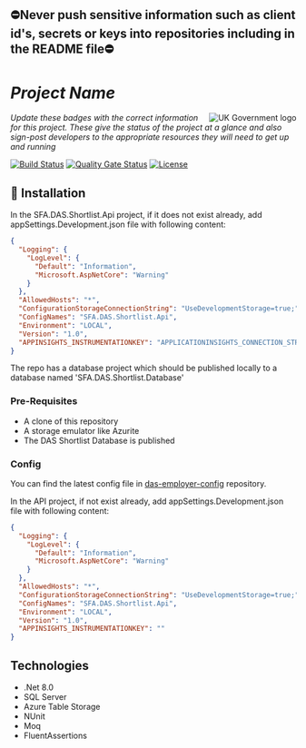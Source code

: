 ## ⛔Never push sensitive information such as client id's, secrets or keys into repositories including in the README file⛔

# _Project Name_

<img src="https://avatars.githubusercontent.com/u/9841374?s=200&v=4" align="right" alt="UK Government logo">

_Update these badges with the correct information for this project. These give the status of the project at a glance and also sign-post developers to the appropriate resources they will need to get up and running_

[![Build Status](https://sfa-gov-uk.visualstudio.com/Digital%20Apprenticeship%20Service/_apis/build/status%2Fdas-shortlist-api?repoName=SkillsFundingAgency%2Fdas-shortlist-api&branchName=main)](https://sfa-gov-uk.visualstudio.com/Digital%20Apprenticeship%20Service/_build/latest?definitionId=2956&repoName=SkillsFundingAgency%2Fdas-shortlist-api&branchName=main)
[![Quality Gate Status](https://sonarcloud.io/api/project_badges/measure?project=SkillsFundingAgency_das-shortlist-api&metric=alert_status)](https://sonarcloud.io/summary/new_code?id=SkillsFundingAgency_das-shortlist-api)
[![License](https://img.shields.io/badge/license-MIT-lightgrey.svg?longCache=true&style=flat-square)](https://en.wikipedia.org/wiki/MIT_License)

## 🚀 Installation

In the SFA.DAS.Shortlist.Api project, if it does not exist already, add appSettings.Development.json file with following content:
```json
{
  "Logging": {
    "LogLevel": {
      "Default": "Information",
      "Microsoft.AspNetCore": "Warning"
    }
  },
  "AllowedHosts": "*",
  "ConfigurationStorageConnectionString": "UseDevelopmentStorage=true;",
  "ConfigNames": "SFA.DAS.Shortlist.Api",
  "Environment": "LOCAL",
  "Version": "1.0",
  "APPINSIGHTS_INSTRUMENTATIONKEY": "APPLICATIONINSIGHTS_CONNECTION_STRING"
}
```

The repo has a database project which should be published locally to a database named 'SFA.DAS.Shortlist.Database'

### Pre-Requisites
* A clone of this repository
* A storage emulator like Azurite
* The DAS Shortlist Database is published
  
### Config

You can find the latest config file in [das-employer-config](https://github.com/SkillsFundingAgency/das-employer-config/blob/master/das-shortlist-api/SFA.DAS.Shortlist.Api.json) repository.

In the API project, if not exist already, add appSettings.Development.json file with following content:
```json
{
  "Logging": {
    "LogLevel": {
      "Default": "Information",
      "Microsoft.AspNetCore": "Warning"
    }
  },
  "AllowedHosts": "*",
  "ConfigurationStorageConnectionString": "UseDevelopmentStorage=true;",
  "ConfigNames": "SFA.DAS.Shortlist.Api",
  "Environment": "LOCAL",
  "Version": "1.0",
  "APPINSIGHTS_INSTRUMENTATIONKEY": ""
} 
```

## Technologies
* .Net 8.0
* SQL Server
* Azure Table Storage
* NUnit
* Moq
* FluentAssertions